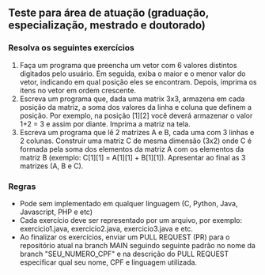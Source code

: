 ## Teste para área de atuação (graduação, especialização, mestrado e doutorado)

### Resolva os seguintes exercícios

1. Faça um programa que preencha um vetor com 6 valores distintos digitados pelo usuário. Em seguida, exiba o maior e o menor valor do vetor, indicando em qual posição eles se encontram. Depois, imprima os itens no vetor em ordem crescente.
2. Escreva um programa que, dada uma matrix 3x3, armazena em cada posição da matriz, a soma dos valores da linha e coluna que definem a posição. Por exemplo, na posição [1][2] você deverá armazenar o valor 1+2 = 3 e assim por diante. Imprima a matriz na tela.
3. Escreva um programa que lê 2 matrizes A e B, cada uma com 3 linhas e 2 colunas. Construir uma matriz C de mesma dimensão (3x2) onde C é formada pela soma dos elementos da matriz A com os elementos da matriz B (exemplo: C[1][1] = A[1][1] + B[1][1]). Apresentar ao final as 3 matrizes (A, B e C).

### Regras
- Pode sem implementado em qualquer linguagem (C, Python, Java, Javascript, PHP e etc)
- Cada exercício deve ser representado por um arquivo, por exemplo: exercicio1.java, exercicio2.java, exercicio3.java e etc.
- Ao finalizar os exercícios, enviar um PULL REQUEST (PR) para o repositório atual na branch MAIN seguindo seguinte padrão no nome da branch "SEU_NUMERO_CPF" e na descrição do PULL REQUEST especificar qual seu nome, CPF e linguagem utilizada. 
